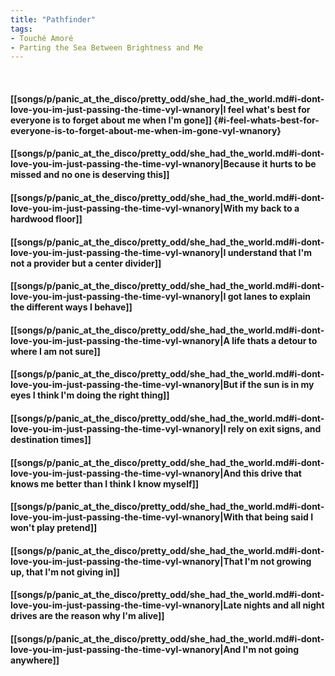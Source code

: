 ```yaml
---
title: "Pathfinder"
tags:
- Touché Amoré
- Parting the Sea Between Brightness and Me
---
```

&nbsp;
#### [[songs/p/panic_at_the_disco/pretty_odd/she_had_the_world.md#i-dont-love-you-im-just-passing-the-time-vyl-wnanory|I feel what's best for everyone is to forget about me when I'm gone]] {#i-feel-whats-best-for-everyone-is-to-forget-about-me-when-im-gone-vyl-wnanory}
#### [[songs/p/panic_at_the_disco/pretty_odd/she_had_the_world.md#i-dont-love-you-im-just-passing-the-time-vyl-wnanory|Because it hurts to be missed and no one is deserving this]]
#### [[songs/p/panic_at_the_disco/pretty_odd/she_had_the_world.md#i-dont-love-you-im-just-passing-the-time-vyl-wnanory|With my back to a hardwood floor]]
#### [[songs/p/panic_at_the_disco/pretty_odd/she_had_the_world.md#i-dont-love-you-im-just-passing-the-time-vyl-wnanory|I understand that I'm not a provider but a center divider]]
#### [[songs/p/panic_at_the_disco/pretty_odd/she_had_the_world.md#i-dont-love-you-im-just-passing-the-time-vyl-wnanory|I got lanes to explain the different ways I behave]]
#### [[songs/p/panic_at_the_disco/pretty_odd/she_had_the_world.md#i-dont-love-you-im-just-passing-the-time-vyl-wnanory|A life thats a detour to where I am not sure]]
#### [[songs/p/panic_at_the_disco/pretty_odd/she_had_the_world.md#i-dont-love-you-im-just-passing-the-time-vyl-wnanory|But if the sun is in my eyes I think I'm doing the right thing]]
#### [[songs/p/panic_at_the_disco/pretty_odd/she_had_the_world.md#i-dont-love-you-im-just-passing-the-time-vyl-wnanory|I rely on exit signs, and destination times]]
#### [[songs/p/panic_at_the_disco/pretty_odd/she_had_the_world.md#i-dont-love-you-im-just-passing-the-time-vyl-wnanory|And this drive that knows me better than I think I know myself]]
#### [[songs/p/panic_at_the_disco/pretty_odd/she_had_the_world.md#i-dont-love-you-im-just-passing-the-time-vyl-wnanory|With that being said I won't play pretend]]
#### [[songs/p/panic_at_the_disco/pretty_odd/she_had_the_world.md#i-dont-love-you-im-just-passing-the-time-vyl-wnanory|That I'm not growing up, that I'm not giving in]]
#### [[songs/p/panic_at_the_disco/pretty_odd/she_had_the_world.md#i-dont-love-you-im-just-passing-the-time-vyl-wnanory|Late nights and all night drives are the reason why I'm alive]]
#### [[songs/p/panic_at_the_disco/pretty_odd/she_had_the_world.md#i-dont-love-you-im-just-passing-the-time-vyl-wnanory|And I'm not going anywhere]]
